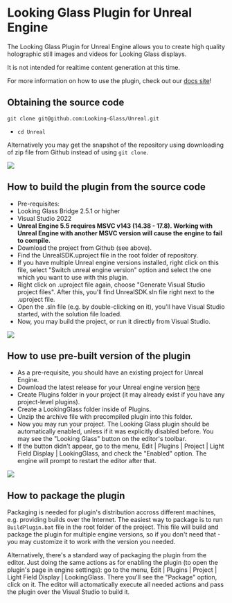 # Looking Glass Plugin for Unreal Engine

The Looking Glass Plugin for Unreal Engine allows you to create high quality holographic still images and videos for Looking Glass displays. 

It is not intended for realtime content generation at this time. 

For more information on how to use the plugin, check out our [docs site](https://docs.lookingglassfactory.com/developer-tools/index-2)!

## Obtaining the source code

`git clone git@github.com:Looking-Glass/Unreal.git`
- `cd Unreal`

Alternatively you may get the snapshot of the repository using downloading of zip file from Github instead of using `git clone`.

![](https://github.com/Looking-Glass/Unreal/blob/main/docs/docs-divider-gradient-stroke.png)

## How to build the plugin from the source code

- Pre-requisites: 
- Looking Glass Bridge 2.5.1 or higher
- Visual Studio 2022
- **Unreal Engine 5.5 requires MSVC v143 (14.38 - 17.8). Working with Unreal Engine with another MSVC version will cause the engine to fail to compile.**
- Download the project from Github (see above).
- Find the UnrealSDK.uproject file in the root folder of repository.
- If you have multiple Unreal engine versions installed, right click on this file, select "Switch unreal engine version" option and select the one which you want to use with this plugin.
- Right click on .uproject file again, choose "Generate Visual Studio project files". After this, you'll find UnrealSDK.sln file right next to the .uproject file.
- Open the .sln file (e.g. by double-clicking on it), you'll have Visual Studio started, with the solution file loaded.
- Now, you may build the project, or run it directly from Visual Studio.

![](https://github.com/Looking-Glass/Unreal/blob/main/docs/docs-divider-gradient-stroke.png)

## How to use pre-built version of the plugin

- As a pre-requisite, you should have an existing project for Unreal Engine.
- Download the latest release for your Unreal engine version [here](https://github.com/Looking-Glass/Unreal/releases)
- Create Plugins folder in your project (it may already exist if you have any project-level plugins).
- Create a LookingGlass folder inside of Plugins. 
- Unzip the archive file with precompiled plugin into this folder.
- Now you may run your project. The Looking Glass plugin should be automatically enabled, unless if it was explicitly disabled before. You may see the "Looking Glass" button on the editor's toolbar.
- If the button didn't appear, go to the menu, Edit | Plugins | Project | Light Field Display | LookingGlass, and check the "Enabled" option. The engine will prompt to restart the editor after that.

![](https://github.com/Looking-Glass/Unreal/blob/main/docs/docs-divider-gradient-stroke.png)

## How to package the plugin

Packaging is needed for plugin's distribution accross different machines, e.g. providing builds over the Internet. The easiest way to package is to run `BuildPlugin.bat` file in the root folder of the project. This file will build and package the plugin for multiple engine versions, so if you don't need that - you may customize it to work with the version you needed.

Alternatively, there's a standard way of packaging the plugin from the editor. Just doing the same actions as for enabling the plugin (to open the plugin's page in engine settings): go to the menu, Edit | Plugins | Project | Light Field Display | LookingGlass. There you'll see the "Package" option, click on it. The editor will actomatically execute all needed actions and pass the plugin over the Visual Studio to build it.
